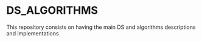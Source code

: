 # DS_ALGORITHMS
This repository consists on having the main DS and algorithms descriptions and implementations
